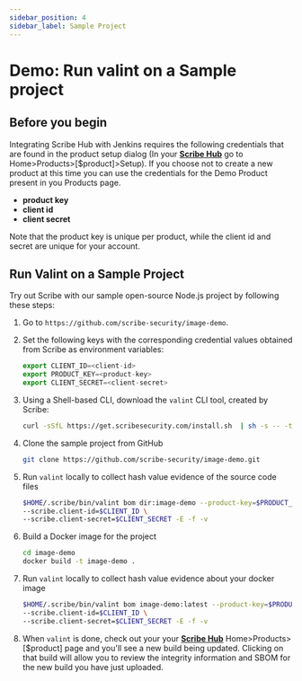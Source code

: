 ```yaml
---
sidebar_position: 4
sidebar_label: Sample Project
---
```


# Demo: Run valint on a Sample project
<!--- problem -  offer a demo to try out, assuming the person has a product?  --->
## Before you begin

Integrating Scribe Hub with Jenkins requires the following credentials that are found in the product setup dialog (In your **[Scribe Hub](https://prod.hub.scribesecurity.com/ "Scribe Hub Link")** go to Home>Products>[$product]>Setup). If you choose not to create a new product at this time you can use the credentials for the Demo Product present in you Products page.

* **product key**
* **client id**
* **client secret**

Note that the product key is unique per product, while the client id and secret are unique for your account.

## Run Valint on a Sample Project

Try out Scribe with our sample open-source Node.js project by following these steps: 

1. Go to `https://github.com/scribe-security/image-demo`.


1. Set the following keys with the corresponding credential values obtained from Scribe as environment variables:  
   ```js
   export CLIENT_ID=<client-id>
   export PRODUCT_KEY=<product-key>
   export CLIENT_SECRET=<client-secret>
   ```
   
1. Using a Shell-based CLI, download the `valint` CLI tool, created by Scribe:
   ```sh
   curl -sSfL https://get.scribesecurity.com/install.sh  | sh -s -- -t valint
   ```
1. Clone the sample project from GitHub  
      ```sh
      git clone https://github.com/scribe-security/image-demo.git
      ```

1. Run `valint` locally to collect hash value evidence of the source code files

      ```sh
      $HOME/.scribe/bin/valint bom dir:image-demo --product-key=$PRODUCT_KEY \
      --scribe.client-id=$CLIENT_ID \
      --scribe.client-secret=$CLIENT_SECRET -E -f -v
      ```

4. Build a Docker image for the project  
   ```sh
   cd image-demo
   docker build -t image-demo .
   ```

5. Run `valint` locally to collect hash value evidence about your docker image

    ```sh
    $HOME/.scribe/bin/valint bom image-demo:latest --product-key=$PRODUCT_KEY \
    --scribe.client-id=$CLIENT_ID \
    --scribe.client-secret=$CLIENT_SECRET -E -f -v  
    ```

6. When `valint` is done, check out your your **[Scribe Hub](https://prod.hub.scribesecurity.com/ "Scribe Hub Link")** Home>Products>[$product] page and you'll see a new build being updated. Clicking on that build will allow you to review the integrity information and SBOM for the new build you have just uploaded.
